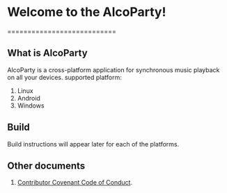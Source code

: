 # Welcome to the AlcoParty!
===========================

## What is AlcoParty
AlcoParty is a cross-platform application for synchronous music playback on all your devices.
supported platform: 
1. Linux
2. Android 
3. Windows 

## Build
Build instructions will appear later for each of the platforms.


## Оther documents
	
1. [Contributor Covenant Code of Conduct](/doc/CODE_OF_CONDUCT.md).


